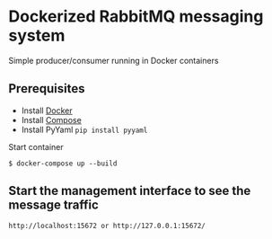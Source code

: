 # Dockerized RabbitMQ messaging system 

Simple producer/consumer running in Docker containers

## Prerequisites

- Install [Docker](https://docs.docker.com/installation/)
- Install [Compose](https://docs.docker.com/compose/install/)
- Install PyYaml `pip install pyyaml`


Start container

    $ docker-compose up --build  
    

## Start the management interface to see the message traffic
    
    http://localhost:15672 or http://127.0.0.1:15672/

 